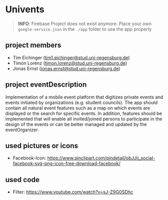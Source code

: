 # Univents

> **INFO**: Firebase Project does not exist anymore. Place your own `google-service.json` in the `./app` folder to use the app properly

## project members
* Tim Eichinger (tim1.eichinger@stud.uni-regensburg.de)
* Timon Lorenz (timon.lorenz@stud.uni-regensburg.de)
* Jonas Ernst (jonas.ernst@stud.uni-regensburg.de)

## project eventDescription
Implementation of a mobile event platform that digitizes private events and events initiated by organizations (e.g. student councils). The app should contain all natural event features such as a map on which events are displayed or the search for specific events. In addition, features should be implemented that will enable all invited/joined persons to participate in the design of the events or can be better managed and updated by the eventOrganizer.

## used pictures or icons
* Facebook-Icon: https://www.pinclipart.com/pindetail/obJJii_social-facebook-svg-png-icon-free-download-facebook/

## used code
* Filter: https://www.youtube.com/watch?v=sJ-Z9G0SDhc
